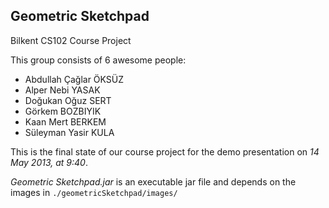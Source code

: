 ## Geometric Sketchpad

Bilkent CS102 Course Project

This group consists of 6 awesome people:

- Abdullah Çağlar ÖKSÜZ
- Alper Nebi YASAK
- Doğukan Oğuz SERT
- Görkem BOZBIYIK
- Kaan Mert BERKEM
- Süleyman Yasir KULA

This is the final state of our course project for the demo presentation on *14 May 2013, at 9:40*.

*Geometric Sketchpad.jar* is an executable jar file and depends on the images in `./geometricSketchpad/images/`

